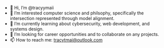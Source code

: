 - 👋 Hi, I’m @tracyymaii
- 👀 I’m interested computer science and philsophy, specifically the intersection represented through model alignment.  
- 🌱 I’m currently learning about cybersecurity, web development, and systems design.
- 💞️ I’m looking for career opportunities and to collaborate on any projects.
- 📫 How to reach me: tracytmai@outlook.com

<!---
tracyymaii/tracyymaii is a ✨ special ✨ repository because its `README.md` (this file) appears on your GitHub profile.
You can click the Preview link to take a look at your changes.
--->
